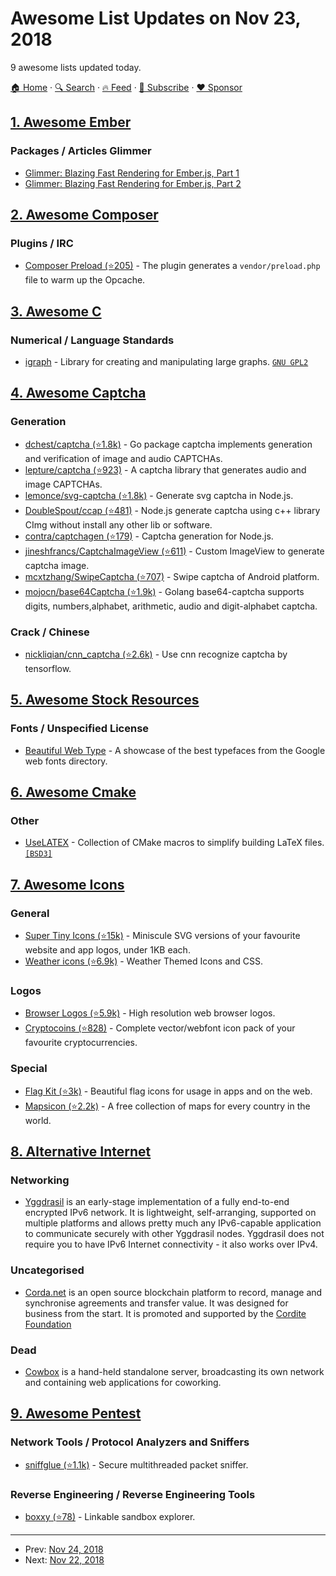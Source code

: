 # Awesome List Updates on Nov 23, 2018

9 awesome lists updated today.

[🏠 Home](/README.md) · [🔍 Search](https://www.trackawesomelist.com/search/) · [🔥 Feed](https://www.trackawesomelist.com/rss.xml) · [📮 Subscribe](https://trackawesomelist.us17.list-manage.com/subscribe?u=d2f0117aa829c83a63ec63c2f&id=36a103854c) · [❤️  Sponsor](https://github.com/sponsors/theowenyoung)



## [1. Awesome Ember](/content/ember-community-russia/awesome-ember/README.md)

### Packages / Articles Glimmer

*   [Glimmer: Blazing Fast Rendering for Ember.js, Part 1](https://engineering.linkedin.com/blog/2017/03/glimmer--blazing-fast-rendering-for-ember-js--part-1)
*   [Glimmer: Blazing Fast Rendering for Ember.js, Part 2](https://engineering.linkedin.com/blog/2017/06/glimmer--blazing-fast-rendering-for-ember-js--part-2)

## [2. Awesome Composer](/content/jakoch/awesome-composer/README.md)

### Plugins / IRC

*   [Composer Preload (⭐205)](https://github.com/Ayesh/Composer-Preload) - The plugin generates a `vendor/preload.php` file to warm up the Opcache.

## [3. Awesome C](/content/inputsh/awesome-c/README.md)

### Numerical / Language Standards

*   [igraph](https://igraph.org/) - Library for creating and manipulating large graphs. [`GNU GPL2`](http://www.gnu.org/licenses/old-licenses/gpl-2.0.html)

## [4. Awesome Captcha](/content/ZYSzys/awesome-captcha/README.md)

### Generation

*   [dchest/captcha (⭐1.8k)](https://github.com/dchest/captcha) - Go package captcha implements generation and verification of image and audio CAPTCHAs.
*   [lepture/captcha (⭐923)](https://github.com/lepture/captcha) - A captcha library that generates audio and image CAPTCHAs.
*   [lemonce/svg-captcha (⭐1.8k)](https://github.com/lemonce/svg-captcha) - Generate svg captcha in Node.js.
*   [DoubleSpout/ccap (⭐481)](https://github.com/DoubleSpout/ccap) - Node.js generate captcha using c++ library CImg without install any other lib or software.
*   [contra/captchagen (⭐179)](https://github.com/contra/captchagen) - Captcha generation for Node.js.
*   [jineshfrancs/CaptchaImageView (⭐611)](https://github.com/jineshfrancs/CaptchaImageView) - Custom ImageView to generate captcha image.
*   [mcxtzhang/SwipeCaptcha (⭐707)](https://github.com/mcxtzhang/SwipeCaptcha) - Swipe captcha of Android platform.
*   [mojocn/base64Captcha (⭐1.9k)](https://github.com/mojocn/base64Captcha) - Golang base64-captcha supports digits, numbers,alphabet, arithmetic, audio and digit-alphabet captcha.

### Crack / Chinese

*   [nickliqian/cnn\_captcha (⭐2.6k)](https://github.com/nickliqian/cnn_captcha) - Use cnn recognize captcha by tensorflow.

## [5. Awesome Stock Resources](/content/neutraltone/awesome-stock-resources/README.md)

### Fonts / Unspecified License

*   [Beautiful Web Type](https://beautifulwebtype.com) - A showcase of the best typefaces from the Google web fonts directory.

## [6. Awesome Cmake](/content/onqtam/awesome-cmake/README.md)

### Other

*   [UseLATEX](https://gitlab.kitware.com/kmorel/UseLATEX) - Collection of CMake macros to simplify building LaTeX files. [`[BSD3]`](https://opensource.org/licenses/BSD-3-Clause)

## [7. Awesome Icons](/content/notlmn/awesome-icons/README.md)

### General

*   [Super Tiny Icons (⭐15k)](https://github.com/edent/SuperTinyIcons#readme) - Miniscule SVG versions of your favourite website and app logos, under 1KB each.
*   [Weather icons (⭐6.9k)](https://github.com/erikflowers/weather-icons#readme) - Weather Themed Icons and CSS.

### Logos

*   [Browser Logos (⭐5.9k)](https://github.com/alrra/browser-logos#readme) - High resolution web browser logos.
*   [Cryptocoins (⭐828)](https://github.com/AllienWorks/cryptocoins#readme) - Complete vector/webfont icon pack of your favourite cryptocurrencies.

### Special

*   [Flag Kit (⭐3k)](https://github.com/madebybowtie/FlagKit#readme) - Beautiful flag icons for usage in apps and on the web.
*   [Mapsicon (⭐2.2k)](https://github.com/djaiss/mapsicon#readme) - A free collection of maps for every country in the world.

## [8. Alternative Internet](/content/redecentralize/alternative-internet/README.md)

### Networking

*   [Yggdrasil](https://yggdrasil-network.github.io/) is an early-stage implementation of a fully end-to-end encrypted IPv6 network. It is lightweight, self-arranging, supported on multiple platforms and allows pretty much any IPv6-capable application to communicate securely with other Yggdrasil nodes. Yggdrasil does not require you to have IPv6 Internet connectivity - it also works over IPv4.

### Uncategorised

*   [Corda.net](https://www.corda.net/) is an open source blockchain platform to record, manage and synchronise agreements and transfer value. It was designed for business from the start. It is promoted and supported by the [Cordite Foundation](http://docs.cordite.foundation/en/latest/)

### Dead

*   [Cowbox](http://ideelibre.fr/cowbox/index.php/Main_Page) is a hand-held standalone server, broadcasting its own network and containing web applications for coworking.

## [9. Awesome Pentest](/content/enaqx/awesome-pentest/README.md)

### Network Tools / Protocol Analyzers and Sniffers

*   [sniffglue (⭐1.1k)](https://github.com/kpcyrd/sniffglue) - Secure multithreaded packet sniffer.

### Reverse Engineering / Reverse Engineering Tools

*   [boxxy (⭐78)](https://github.com/kpcyrd/boxxy-rs) - Linkable sandbox explorer.

---

- Prev: [Nov 24, 2018](/content/2018/11/24/README.md)
- Next: [Nov 22, 2018](/content/2018/11/22/README.md)